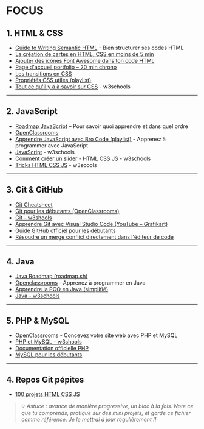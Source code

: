 # FOCUS

## 1. HTML & CSS

- [Guide to Writing Semantic HTML](https://cs.fyi/guide/writing-semantic-html) - Bien structurer ses codes HTML
- [La création de cartes en HTML, CSS en moins de 5 min](https://youtu.be/FspHANWS3z0?si=aW3vzddrIGXeIobP)  
- [Ajouter des icônes Font Awesome dans ton code HTML](https://youtu.be/ihTB-aZ-Msk?si=lA-F0TI0yxsEsM46)  
- [Page d'accueil portfolio – 20 min chrono](https://youtu.be/-u3vE84Wo_U?si=acKRXrCO0YH0DRER)  
- [Les transitions en CSS](https://youtu.be/xdap5e3-DwM?si=8U8KhfS8pCqiddLs)  
- [Propriétés CSS utiles (playlist)](https://youtube.com/playlist?list=PLrEX5wDo7gnF0qVfBg-XDvjasgZsSQztw&si=BZngZOS-rI4vEEUn)
- [Tout ce qu'il y a à savoir sur CSS](https://www.w3schools.com/css/default.asp) - w3schools

---

## 2. JavaScript

- [Roadmap JavaScript](https://roadmap.sh/javascript) – Pour savoir quoi apprendre et dans quel ordre
- [OpenClassrooms](https://openclassrooms.com/fr/courses/7696886-apprenez-a-programmer-avec-javascript)
- [Apprendre JavaScript avec Bro Code (playlist)](https://youtube.com/playlist?list=PLZPZq0r_RZOO1zkgO4bIdfuLpizCeHYKv&si=dLhT-fgkmV32odZ6)  - Apprenez à programmer avec JavaScript
- [JavaScript](https://www.w3schools.com/js/) - w3schools
- [Comment créer un slider](https://www.w3schools.com/howto/howto_js_slideshow.asp) - HTML CSS JS - w3schools
- [Tricks HTML CSS JS](https://www.w3schools.com/howto/default_page1.asp) - w3scools

---

## 3. Git & GitHub

- [Git Cheatsheet](https://cs.fyi/guide/git-cheatsheet)
- [Git pour les débutants (OpenClassrooms)](https://openclassrooms.com/fr/courses/2342361-gerez-votre-code-avec-git-et-github)
- [Git - w3shools](https://www.w3schools.com/git/default.asp)
- [Apprendre Git avec Visual Studio Code (YouTube – Grafikart)](https://youtu.be/pg19Z8LL06w)  
- [Guide GitHub officiel pour les débutants](https://docs.github.com/fr/get-started/quickstart)
- [Résoudre un merge conflict directement dans l'éditeur de code](https://youtu.be/ecyc6GQNgRc?si=8SR_oUwmYyqH6d92)

---

## 4. Java

- [Java Roadmap (roadmap.sh)](https://roadmap.sh/java)
- [Openclassrooms](https://openclassrooms.com/fr/courses/8383791-apprenez-a-programmer-en-java) - Apprenez à programmer en Java
- [Apprendre la POO en Java (simplifié)](https://youtu.be/y2T1IYcNbWg)
- [Java - w3schools](https://www.w3schools.com/java/default.asp)

---

## 5. PHP & MySQL

- [OpenClassrooms](https://openclassrooms.com/fr/courses/918836-concevez-votre-site-web-avec-php-et-mysql) - Concevez votre site web avec PHP et MySQL
- [PHP et MySQL - w3shools](https://www.w3schools.com/php/default.asp)
- [Documentation officielle PHP](https://www.php.net/manual/fr/index.php)  
- [MySQL pour les débutants](https://youtu.be/yPu6qV5byu4)

---

## 4. Repos Git pépites 

- [100 projets HTML CSS JS](https://github.com/solygambas/html-css-javascript-projects/)

> 💡 *Astuce : avance de manière progressive, un bloc à la fois. Note ce que tu comprends, pratique sur des mini projets, et garde ce fichier comme référence. Je le mettrai à jour régulièrement !!*
